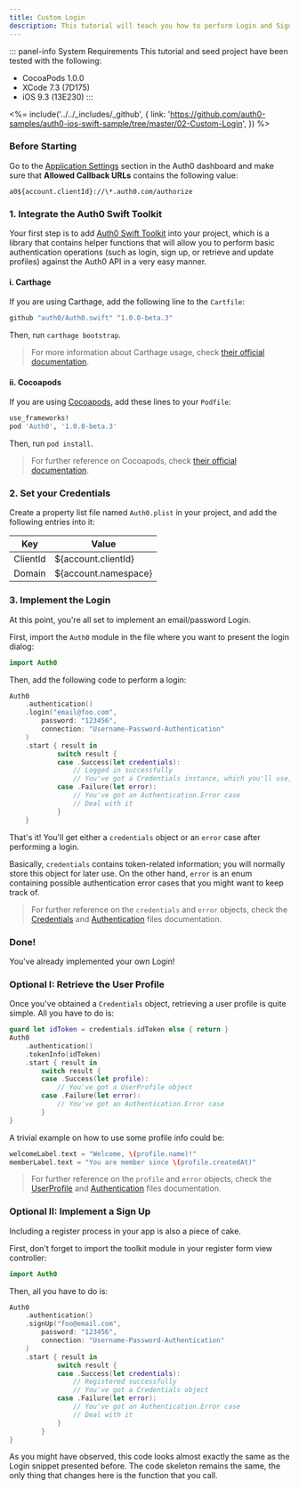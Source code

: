 ```yaml
---
title: Custom Login
description: This tutorial will teach you how to perform Login and Sign Up by using your own View Controllers, without using the Lock widget interface.
---
```


::: panel-info System Requirements
This tutorial and seed project have been tested with the following:

* CocoaPods 1.0.0
* XCode 7.3 (7D175)
* iOS 9.3 (13E230)
  :::

<%= include('../../_includes/_github', { link: 'https://github.com/auth0-samples/auth0-ios-swift-sample/tree/master/02-Custom-Login', }) %>

### Before Starting

<div class="setup-callback">
<p>Go to the <a href="${uiAppSettingsURL}">Application Settings</a> section in the Auth0 dashboard and make sure that <b>Allowed Callback URLs</b> contains the following value:</p>

<pre><code>a0${account.clientId}://\*.auth0.com/authorize</pre></code>
</div>

### 1. Integrate the Auth0 Swift Toolkit

Your first step is to add [Auth0 Swift Toolkit](https://github.com/auth0/Auth0.swift) into your project, which is a library that contains helper functions that will allow you to perform basic authentication operations (such as login, sign up, or retrieve and update profiles) against the Auth0 API in a very easy manner.

#### i. Carthage

If you are using Carthage, add the following line to the `Cartfile`:

```ruby
github "auth0/Auth0.swift" "1.0.0-beta.3"
```

Then, run `carthage bootstrap`.

> For more information about Carthage usage, check [their official documentation](https://github.com/Carthage/Carthage#if-youre-building-for-ios-tvos-or-watchos).

#### ii. Cocoapods

If you are using [Cocoapods](https://cocoapods.org/), add these lines to your `Podfile`:

```ruby
use_frameworks!
pod 'Auth0', '1.0.0-beta.3'
```

Then, run `pod install`.

> For further reference on Cocoapods, check [their official documentation](http://guides.cocoapods.org/using/getting-started.html).

### 2. Set your Credentials

Create a property list file named `Auth0.plist` in your project, and add the following entries into it:

<table class="table">
  <thead>
    <tr>
      <th>Key</th>
      <th>Value</th>
    </tr>
  </thead>
  <tr>
    <td>ClientId</td>
    <td>${account.clientId}</td>
  </tr>
  <tr>
    <td>Domain</td>
    <td>${account.namespace}</td>
  </tr>
</table>

### 3. Implement the Login

At this point, you're all set to implement an email/password Login.

First, import the `Auth0` module in the file where you want to present the login dialog:

```swift
import Auth0
```

Then, add the following code to perform a login:

```swift
Auth0
    .authentication()
    .login("email@foo.com",
        password: "123456",
        connection: "Username-Password-Authentication"
    )
    .start { result in
            switch result {
            case .Success(let credentials):
                // Logged in successfully
                // You've got a Credentials instance, which you'll use, for example, to retrieve the User Profile
            case .Failure(let error):
                // You've got an Authentication.Error case
                // Deal with it
            }
    }
```

That's it! You'll get either a `credentials` object or an `error` case after performing a login.

Basically, `credentials` contains token-related information; you will normally store this object for later use. On the other hand, `error` is an enum containing possible authentication error cases that you might want to keep track of.

> For further reference on the `credentials` and `error` objects, check the [Credentials](https://github.com/auth0/Auth0.swift/blob/master/Auth0/Authentication/Credentials.swift) and [Authentication](https://github.com/auth0/Auth0.swift/blob/master/Auth0/Authentication/Authentication.swift) files documentation.

### Done!

You've already implemented your own Login!

### Optional I: Retrieve the User Profile

Once you've obtained a `Credentials` object, retrieving a user profile is quite simple. All you have to do is:

```swift
guard let idToken = credentials.idToken else { return }
Auth0
    .authentication()
    .tokenInfo(idToken)
    .start { result in
        switch result {
        case .Success(let profile):
            // You've got a UserProfile object
        case .Failure(let error):
            // You've got an Authentication.Error case
        }
}
```

A trivial example on how to use some profile info could be:

```swift
welcomeLabel.text = "Welcome, \(profile.name)!"
memberLabel.text = "You are member since \(profile.createdAt)"
```

> For further reference on the `profile` and `error` objects, check the [UserProfile](https://github.com/auth0/Auth0.swift/blob/master/Auth0/Authentication/UserProfile.swift) and [Authentication](https://github.com/auth0/Auth0.swift/blob/master/Auth0/Authentication/Authentication.swift) files documentation.

### Optional II: Implement a Sign Up

Including a register process in your app is also a piece of cake.

First, don't forget to import the toolkit module in your register form view controller:

```swift
import Auth0
```

Then, all you have to do is:

```swift
Auth0
    .authentication()
    .signUp("foo@email.com",
        password: "123456",
        connection: "Username-Password-Authentication"
    )
    .start { result in
            switch result {
            case .Success(let credentials):
            	// Registered successfully
            	// You've got a Credentials object
            case .Failure(let error):
                // You've got an Authentication.Error case
                // Deal with it
            }
        }
}
```

As you might have observed, this code looks almost exactly the same as the Login snippet presented before. The code skeleton remains the same, the only thing that changes here is the function that you call.
